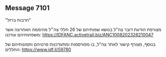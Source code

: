 ## Message 7101

"חרבות ברזל"

מצורפת הודעת דובר צה"ל בנושא שמותיהם של 26 חללי צה״ל מהיממה האחרונה אשר משפחותיהם עודכנו: https://IDFANC.activetrail.biz/ANC1008202326210047

בנוסף, מצורף קישור לאתר צה"ל, בו מפורסמות ומתעדכנות פרטיהם ותמונותיהם של החללים: https://www.idf.il/59780

